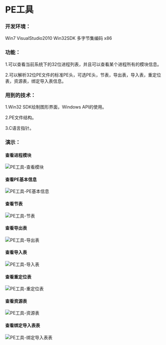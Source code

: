 # PE工具

### 开发环境：
Win7 VisualStudio2010 Win32SDK 多字节集编码 x86
### 功能：
1.可以查看当前系统下的32位进程列表，并且可以查看某个进程所有的模块信息。

2.可以解析32位PE文件的标准PE头，可选PE头，节表，导出表，导入表，重定位表，资源表，绑定导入表信息。

### 用到的技术：
1.Win32 SDK绘制图形界面，Windows API的使用。

2.PE文件结构。

3.C语言指针。

### 演示：

#### 查看进程模块
![PE工具-查看模块](http://m.qpic.cn/psc?/V53tEaNT08JBK54ePRQb1ZC3DT2wwZbT/45NBuzDIW489QBoVep5mceUC5kp660TTHq.W*47Uph5x22zxL9FzSPBmHZvijNeV*R.AuEdLdqXI60M*jL7fHBrVZ3P6Jg9tYO*D8VnJLxg!/b&bo=bgPdAQAAAAADJ7M!&rf=viewer_4)

#### 查看PE基本信息
![PE工具-PE基本信息](https://i.loli.net/2021/05/12/iC3ERIZmhSznMK6.png)

#### 查看节表
![PE工具-节表](http://m.qpic.cn/psc?/V53tEaNT08JBK54ePRQb1ZC3DT2wwZbT/45NBuzDIW489QBoVep5mcTafVQlJjuOP7cuBxKf3SBccOWSdzObQjgRgarLgh02e3OqOO0ffa5aPc5KB9p905H5DZdpRYZAAcLKM6uwaOh8!/b&bo=4QISAQAAAAADF8I!&rf=viewer_4)

#### 查看导出表
![PE工具-导出表](https://i.loli.net/2021/05/12/9pvVPQu4UFcSgxZ.png)

#### 查看导入表
![PE工具-导入表](https://i.loli.net/2021/05/12/f19nLalZ2vNezIX.png)

#### 查看重定位表
![PE工具-重定位表](https://i.loli.net/2021/05/12/dnWDujfI9kTZB6c.png)

#### 查看资源表
![PE工具-资源表](https://i.loli.net/2021/05/12/Sad8ifDyMvr2wk1.png)

#### 查看绑定导入表表
![PE工具-绑定导入表表](http://m.qpic.cn/psc?/V53tEaNT08JBK54ePRQb1ZC3DT2wwZbT/45NBuzDIW489QBoVep5mceUC5kp660TTHq.W*47Uph7Bl*Qgdhq5dC.oI3m*g5uAS9PFJD0jd0vLQBLSzSWumB*a1BO4kQp6vFmAlx84s4Q!/b&bo=awPVAQAAAAADJ74!&rf=viewer_4)
